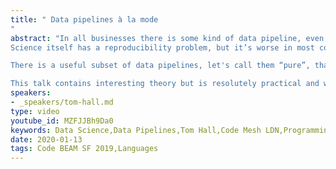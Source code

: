 ```yaml
---
title: " Data pipelines à la mode
"
abstract: "In all businesses there is some kind of data pipeline, even if it’s powered by humans working off a shared drive somewhere. Lots of places are better than this. They have workflow systems, ETL pipelines, analytics teams, data scientists etc. But, can they say months later which version of which code running on what data generated insights? Can they be reproduced? What if the algorithms change? Do you go back and re-run everything? 
Science itself has a reproducibility problem, but it’s worse in most companies and mistakes can be expensive.

There is a useful subset of data pipelines, let's call them “pure”, that only depend on the data flowing through them. For pure pipelines we can use techniques from distributed build systems to allow us to know what code was used for each step, not lose any previous results as we improve our algorithms and avoid repeating work that has been done already.

This talk contains interesting theory but is resolutely practical and with concrete examples in several languages and distributed computation frameworks."
speakers:
- _speakers/tom-hall.md
type: video
youtube_id: MZFJJBh9Da0
keywords: Data Science,Data Pipelines,Tom Hall,Code Mesh LDN,Programming languages
date: 2020-01-13
tags: Code BEAM SF 2019,Languages
---
```

